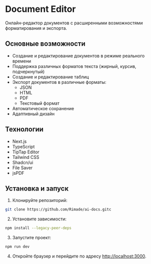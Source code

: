# Document Editor

Онлайн-редактор документов с расширенными возможностями форматирования и экспорта.

## Основные возможности

- Создание и редактирование документов в режиме реального времени
- Поддержка различных форматов текста (жирный, курсив, подчеркнутый)
- Создание и редактирование таблиц
- Экспорт документов в различные форматы:
  - JSON
  - HTML
  - PDF
  - Текстовый формат
- Автоматическое сохранение
- Адаптивный дизайн

## Технологии

- Next.js
- TypeScript
- TipTap Editor
- Tailwind CSS
- Shadcn/ui
- File Saver
- jsPDF

## Установка и запуск

1. Клонируйте репозиторий:

```bash
git clone https://github.com/Rimade/ai-docs.gitс
```

2. Установите зависимости:

```bash
npm install --legacy-peer-deps
```

3. Запустите проект:

```bash
npm run dev
```

4. Откройте браузер и перейдите по адресу [http://localhost:3000](http://localhost:3000).
